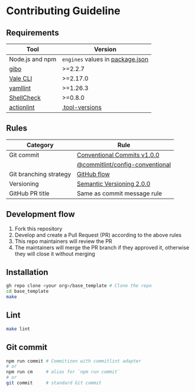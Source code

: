 # Contributing Guideline

## Requirements

| Tool                                                        | Version                                          |
| ----------------------------------------------------------- | ------------------------------------------------ |
| Node.js and npm                                             | `engines` values in [package.json](package.json) |
| [gibo](https://github.com/simonwhitaker/gibo#readme)        | >=2.2.7                                          |
| [Vale CLI](https://vale.sh/)                                | >=2.17.0                                         |
| [yamllint](https://yamllint.readthedocs.io/)                | >=1.26.3                                         |
| [ShellCheck](https://github.com/koalaman/shellcheck#readme) | >=0.8.0                                          |
| [actionlint](https://github.com/rhysd/actionlint#readme)    | [.tool-versions](.tool-versions)                 |

## Rules

| Category               | Rule                                                                                                                                       |
| ---------------------- | ------------------------------------------------------------------------------------------------------------------------------------------ |
| Git commit             | [Conventional Commits v1.0.0](https://www.conventionalcommits.org/en/v1.0.0/)                                                              |
|                        | [@commitlint/config-conventional](https://github.com/conventional-changelog/commitlint/tree/master/@commitlint/config-conventional#readme) |
| Git branching strategy | [GitHub flow](https://docs.github.com/en/get-started/quickstart/github-flow)                                                               |
| Versioning             | [Semantic Versioning 2.0.0](https://semver.org/spec/v2.0.0.html)                                                                           |
| GitHub PR title        | Same as commit message rule                                                                                                                |

## Development flow

1. Fork this repository
2. Develop and create a Pull Request (PR) according to the above rules
3. This repo maintainers will review the PR
4. The maintainers will merge the PR branch if they approved it, otherwise they will close it without merging

## Installation

```sh
gh repo clone <your org>/base_template # Clone the repo
cd base_template
make
```

## Lint

```sh
make lint
```

## Git commit

```sh
npm run commit # Commitizen with commitlint adapter
# or
npm run cm     # alias for `npm run commit`
# or
git commit     # standard Git commit
```
